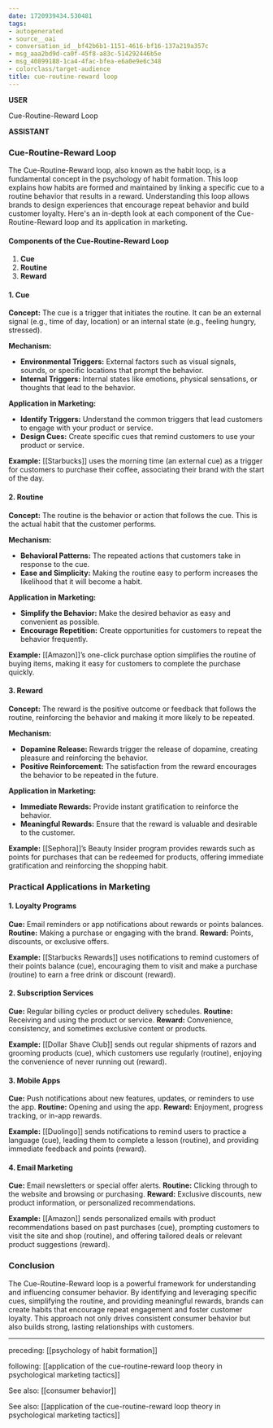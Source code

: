 ```yaml
---
date: 1720939434.530481
tags:
- autogenerated
- source__oai
- conversation_id__bf42b6b1-1151-4616-bf16-137a219a357c
- msg_aaa2bd9d-ca0f-45f8-a83c-514292446b5e
- msg_40899188-1ca4-4fac-bfea-e6a0e9e6c348
- colorclass/target-audience
title: cue-routine-reward loop
---
```


**USER**

Cue-Routine-Reward Loop


**ASSISTANT**

### Cue-Routine-Reward Loop

The Cue-Routine-Reward loop, also known as the habit loop, is a fundamental concept in the psychology of habit formation. This loop explains how habits are formed and maintained by linking a specific cue to a routine behavior that results in a reward. Understanding this loop allows brands to design experiences that encourage repeat behavior and build customer loyalty. Here's an in-depth look at each component of the Cue-Routine-Reward loop and its application in marketing.

#### Components of the Cue-Routine-Reward Loop

1. **Cue**
2. **Routine**
3. **Reward**

#### 1. **Cue**

**Concept:** The cue is a trigger that initiates the routine. It can be an external signal (e.g., time of day, location) or an internal state (e.g., feeling hungry, stressed).

**Mechanism:**
- **Environmental Triggers:** External factors such as visual signals, sounds, or specific locations that prompt the behavior.
- **Internal Triggers:** Internal states like emotions, physical sensations, or thoughts that lead to the behavior.

**Application in Marketing:**
- **Identify Triggers:** Understand the common triggers that lead customers to engage with your product or service.
- **Design Cues:** Create specific cues that remind customers to use your product or service.

**Example:** [[Starbucks]] uses the morning time (an external cue) as a trigger for customers to purchase their coffee, associating their brand with the start of the day.

#### 2. **Routine**

**Concept:** The routine is the behavior or action that follows the cue. This is the actual habit that the customer performs.

**Mechanism:**
- **Behavioral Patterns:** The repeated actions that customers take in response to the cue.
- **Ease and Simplicity:** Making the routine easy to perform increases the likelihood that it will become a habit.

**Application in Marketing:**
- **Simplify the Behavior:** Make the desired behavior as easy and convenient as possible.
- **Encourage Repetition:** Create opportunities for customers to repeat the behavior frequently.

**Example:** [[Amazon]]’s one-click purchase option simplifies the routine of buying items, making it easy for customers to complete the purchase quickly.

#### 3. **Reward**

**Concept:** The reward is the positive outcome or feedback that follows the routine, reinforcing the behavior and making it more likely to be repeated.

**Mechanism:**
- **Dopamine Release:** Rewards trigger the release of dopamine, creating pleasure and reinforcing the behavior.
- **Positive Reinforcement:** The satisfaction from the reward encourages the behavior to be repeated in the future.

**Application in Marketing:**
- **Immediate Rewards:** Provide instant gratification to reinforce the behavior.
- **Meaningful Rewards:** Ensure that the reward is valuable and desirable to the customer.

**Example:** [[Sephora]]’s Beauty Insider program provides rewards such as points for purchases that can be redeemed for products, offering immediate gratification and reinforcing the shopping habit.

### Practical Applications in Marketing

#### 1. **Loyalty Programs**

**Cue:** Email reminders or app notifications about rewards or points balances.
**Routine:** Making a purchase or engaging with the brand.
**Reward:** Points, discounts, or exclusive offers.

**Example:** [[Starbucks Rewards]] uses notifications to remind customers of their points balance (cue), encouraging them to visit and make a purchase (routine) to earn a free drink or discount (reward).

#### 2. **Subscription Services**

**Cue:** Regular billing cycles or product delivery schedules.
**Routine:** Receiving and using the product or service.
**Reward:** Convenience, consistency, and sometimes exclusive content or products.

**Example:** [[Dollar Shave Club]] sends out regular shipments of razors and grooming products (cue), which customers use regularly (routine), enjoying the convenience of never running out (reward).

#### 3. **Mobile Apps**

**Cue:** Push notifications about new features, updates, or reminders to use the app.
**Routine:** Opening and using the app.
**Reward:** Enjoyment, progress tracking, or in-app rewards.

**Example:** [[Duolingo]] sends notifications to remind users to practice a language (cue), leading them to complete a lesson (routine), and providing immediate feedback and points (reward).

#### 4. **Email Marketing**

**Cue:** Email newsletters or special offer alerts.
**Routine:** Clicking through to the website and browsing or purchasing.
**Reward:** Exclusive discounts, new product information, or personalized recommendations.

**Example:** [[Amazon]] sends personalized emails with product recommendations based on past purchases (cue), prompting customers to visit the site and shop (routine), and offering tailored deals or relevant product suggestions (reward).

### Conclusion

The Cue-Routine-Reward loop is a powerful framework for understanding and influencing consumer behavior. By identifying and leveraging specific cues, simplifying the routine, and providing meaningful rewards, brands can create habits that encourage repeat engagement and foster customer loyalty. This approach not only drives consistent consumer behavior but also builds strong, lasting relationships with customers.


---

preceding: [[psychology of habit formation]]  


following: [[application of the cue-routine-reward loop theory in psychological marketing tactics]]

See also: [[consumer behavior]]


See also: [[application of the cue-routine-reward loop theory in psychological marketing tactics]]